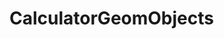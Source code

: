 # CalculatorGeomObjects

<!---Zadaní
        Konzolová aplikace - kalkulačka geometrických objektů
            - výstupem bude konzolová aplikace napsaná v c#
            - po startu si uživatel zvolí:
            - jaký typ objektu chce počítat,
            - jakou operaci nad objektem chce počítat,
            - vstupní parametry pro výpočet.
            - po potvrzení aplikace vypíše spočítanou hodnotu zvolené operace
            - příklady typů objektů
                - čtverec
                - obdélník
                - kruh
                - kvádr
            - příklady typů operací
                - obsah
                - objem
Aplikace by měla podporovat alespoň 2 druhy rovinných (např. obdélník a kruh) a 2 druhy
prostorových geometrických objektů (např. kvádr a válec).

Zadání je dosti volné – necháme se překvapit, jak se implementace funkcí, ovládání
či rozhraní (v rámci konzolové aplikace) zhostíte a jaké všechny funkce implementujete.

Podpora více objektů je plus, nicméně ne na úkor kvality či dobrého návrhu.
Od výstupu práce se bude odvíjet směr případného pohovoru.

Nejsou kladeny žádné podmínky na využití externích knihoven (například pro zpracování
parametrů), rádi bychom ale viděli vlastní řešení návrhu (ideálně se tedy vyhnout použití
knihovny přímo pro výpočet operací nad geometrickými objekty).
-->
